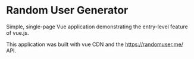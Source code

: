 # Random User Generator

Simple, single-page Vue application demonstrating the entry-level feature of vue.js.


This application was built with vue CDN and the https://randomuser.me/ API.